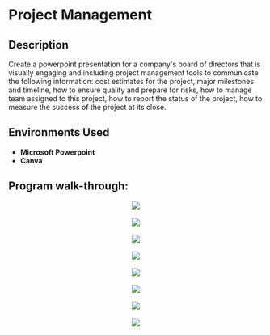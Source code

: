 # Project Management

<h2>Description</h2>
Create a powerpoint presentation for a company's board of directors that is visually engaging and including project management tools to communicate the following information: cost estimates for the project, major milestones and timeline, how to ensure quality and prepare for risks, how to manage team assigned to this project, how to report the status of the project, how to measure the success of the project at its close.
<br />

<h2>Environments Used </h2>

- <b>Microsoft Powerpoint</b>
- <b>Canva</b>

<h2>Program walk-through:</h2>

<p align="center">
<img src="https://github.com/marthajsosa/projectmanagment/assets/146014829/642dcd19-5c00-40a0-85bf-eb8c3aea3b28"/>
<br />
<br />
<img src="https://github.com/marthajsosa/projectmanagment/assets/146014829/aeaad2ed-40a2-4105-9bb9-4819a405cbb7"/>
<br />
<br />
<img src="https://github.com/marthajsosa/projectmanagment/assets/146014829/c1262267-6a12-4ebf-aae3-4c840ee214d7"/>
<br />
<br />
<img src="https://github.com/marthajsosa/projectmanagment/assets/146014829/ccf77c88-cf7c-4cae-9e59-22adc372cae3"/>
<br />
<br />
<img src="https://github.com/marthajsosa/projectmanagment/assets/146014829/921125ab-5da8-4599-9560-87a4741fdcb3"/>
<br />
<br />
<img src="https://github.com/marthajsosa/projectmanagment/assets/146014829/0bf8f36a-97bc-4161-8052-b25905036ffa"/>
<br />
<br />
<img src="https://github.com/marthajsosa/projectmanagment/assets/146014829/5249cac0-35e4-4bac-b676-695539d17114"/>
<br />
<br />
<img src="https://github.com/marthajsosa/projectmanagment/assets/146014829/111311c6-75a2-4297-806f-7aa1f6ef62be"/>
</p>

<!--
 ```diff
- text in red
+ text in green
! text in orange
# text in gray
@@ text in purple (and bold)@@
```
--!>
